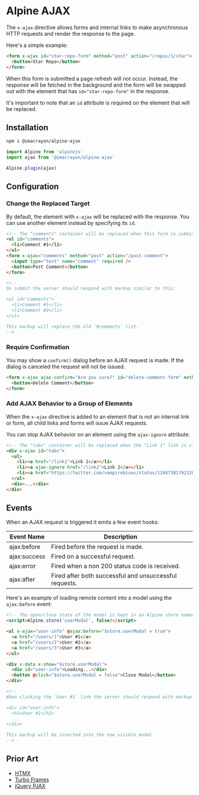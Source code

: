 # Alpine AJAX

The `x-ajax` directive allows forms and internal links to make asynchronous HTTP requests and render the response to the page.

Here's a simple example:

```html
<form x-ajax id="star-repo-form" method="post" action="/repos/1/star">
  <button>Star Repo</button>
</form>
```
When this form is submitted a page refresh will not occur. Instead, the response will be fetched in the background and the form will be swapped out with the element that has `id="star-repo-form"` in the response.

It's important to note that an `id` attribute is required on the element that will be replaced.

## Installation

```bash
npm i @imacrayon/alpine-ajax
```

```js
import Alpine from 'alpinejs'
import ajax from '@imacrayon/alpine-ajax'

Alpine.plugin(ajax)
```

## Configuration

### Change the Replaced Target

By default, the element with `x-ajax` will be replaced with the response. You can use another element instead by specifying its `id`.

```html
<!-- The "comments" container will be replaced when this form is submitted. -->
<ul id="comments">
  <li>Comment #1</li>
</ul>
<form x-ajax="comments" method="post" action="/post-comment">
  <input type="text" name="comment" required />
  <button>Post Comment</button>
</form>

<!--
On submit the server should respond with markup similar to this:

<ul id="comments">
  <li>Comment #1</li>
  <li>Comment #2</li>
</ul>

This markup will replace the old `#comments` list.
-->

```

### Require Confirmation

You may show a `confirm()` dialog before an AJAX request is made. If the dialog is canceled the request will not be issued.

```html
<form x-ajax ajax-confirm="Are you sure?" id="delete-comment-form" method="delete" action="/delete-comment">
  <button>Delete Comment</button>
</form>
```

### Add AJAX Behavior to a Group of Elements

When the `x-ajax` directive is added to an element that is not an internal link or form, all child links and forms will issue AJAX requests.

You can stop AJAX behavior on an element using the `ajax-ignore` attribute.

```html
<!-- The "tabs" container will be replaced when the "Link 1" link is clicked. The "Link 2" and "Link 3" links will trigger a full page reload. -->
<div x-ajax id="tabs">
  <ul>
    <li><a href="/link1">Link 1</a></li>
    <li><a ajax-ignore href="/link2">Link 2</a></li>
    <li><a href="https://twitter.com/vampirebiues/status/1248738179232006146">Link 3</a></li>
  </ul>
  <div>...</div>
</div>
```

## Events

When an AJAX request is triggered it emits a few event hooks:

Event Name | Description
---|---
ajax:before | Fired before the request is made.
ajax:success | Fired on a successful request.
ajax:error | Fired when a non 200 status code is received.
ajax:after | Fired after both successful and unsuccessful requests.

Here's an example of loading remote content into a model using the `ajax:before` event:

```html
<!-- The open/close state of the modal is kept in an Alpine store named `userModal` -->
<script>Alpine.store('userModal', false)</script>

<ul x-ajax="user-info" @ajax:before="$store.userModal = true">
  <a href="/users/1">User #1</a>
  <a href="/users/2">User #2</a>
  <a href="/users/3">User #3</a>
</ul>

<div x-data x-show="$store.userModal">
  <div id="user-info">Loading...</div>
  <button @click="$store.userModal = false">Close Modal</button>
</div>

<!--
When clicking the `User #1` link the server should respond with markup similar to this:

<div id="user-info">
  <h1>User #1</h1>
  ...
</div>

This markup will be inserted into the now visible modal.
-->

```

## Prior Art

* [HTMX](https://htmx.org)
* [Turbo Frames](https://turbo.hotwired.dev)
* [jQuery PJAX](https://pjax.herokuapp.com)
